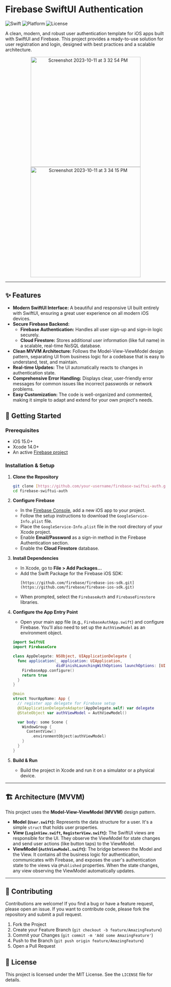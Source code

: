 # Firebase SwiftUI Authentication

![Swift](https://img.shields.io/badge/Swift-5.0-orange.svg)
![Platform](https://img.shields.io/badge/platform-iOS-lightgrey.svg)
![License](https://img.shields.io/badge/License-MIT-blue.svg)

A clean, modern, and robust user authentication template for iOS apps built with SwiftUI and Firebase. This project provides a ready-to-use solution for user registration and login, designed with best practices and a scalable architecture.


<p align="center">
  <img width="345" alt="Screenshot 2023-10-11 at 3 32 54 PM" src="https://github.com/ReyabSaluja/RegisterLoginPageFirebase/assets/114021780/3e1815e5-8460-4017-a85e-cb2c797dfaae">
  <img width="346" alt="Screenshot 2023-10-11 at 3 34 15 PM" src="https://github.com/ReyabSaluja/RegisterLoginPageFirebase/assets/114021780/b0b6754d-ea43-4fe6-809b-43ba0c1607bd">
</p>

---

## ✨ Features

* **Modern SwiftUI Interface:** A beautiful and responsive UI built entirely with SwiftUI, ensuring a great user experience on all modern iOS devices.
* **Secure Firebase Backend:**
    * **Firebase Authentication:** Handles all user sign-up and sign-in logic securely.
    * **Cloud Firestore:** Stores additional user information (like full name) in a scalable, real-time NoSQL database.
* **Clean MVVM Architecture:** Follows the Model-View-ViewModel design pattern, separating UI from business logic for a codebase that is easy to understand, test, and maintain.
* **Real-time Updates:** The UI automatically reacts to changes in authentication state.
* **Comprehensive Error Handling:** Displays clear, user-friendly error messages for common issues like incorrect passwords or network problems.
* **Easy Customization:** The code is well-organized and commented, making it simple to adapt and extend for your own project's needs.

## 🚀 Getting Started

### Prerequisites

* iOS 15.0+
* Xcode 14.0+
* An active [Firebase project](https://console.firebase.google.com/)

### Installation & Setup

1.  **Clone the Repository**
    ```bash
    git clone [https://github.com/your-username/firebase-swiftui-auth.git](https://github.com/your-username/firebase-swiftui-auth.git)
    cd firebase-swiftui-auth
    ```

2.  **Configure Firebase**
    * In the [Firebase Console](https://console.firebase.google.com/), add a new iOS app to your project.
    * Follow the setup instructions to download the `GoogleService-Info.plist` file.
    * Place the `GoogleService-Info.plist` file in the root directory of your Xcode project.
    * Enable **Email/Password** as a sign-in method in the Firebase Authentication section.
    * Enable the **Cloud Firestore** database.

3.  **Install Dependencies**
    * In Xcode, go to **File > Add Packages...**
    * Add the Swift Package for the Firebase iOS SDK:
        ```
        [https://github.com/firebase/firebase-ios-sdk.git](https://github.com/firebase/firebase-ios-sdk.git)
        ```
    * When prompted, select the `FirebaseAuth` and `FirebaseFirestore` libraries.

4.  **Configure the App Entry Point**
    * Open your main app file (e.g., `FirebaseAuthApp.swift`) and configure Firebase. You'll also need to set up the `AuthViewModel` as an environment object.

    ```swift
    import SwiftUI
    import FirebaseCore

    class AppDelegate: NSObject, UIApplicationDelegate {
      func application(_ application: UIApplication,
                       didFinishLaunchingWithOptions launchOptions: [UIApplication.LaunchOptionsKey : Any]? = nil) -> Bool {
        FirebaseApp.configure()
        return true
      }
    }

    @main
    struct YourAppName: App {
      // register app delegate for Firebase setup
      @UIApplicationDelegateAdaptor(AppDelegate.self) var delegate
      @StateObject var authViewModel = AuthViewModel()

      var body: some Scene {
        WindowGroup {
          ContentView()
            .environmentObject(authViewModel)
        }
      }
    }
    ```

5.  **Build & Run**
    * Build the project in Xcode and run it on a simulator or a physical device.

---

## 🏗️ Architecture (MVVM)

This project uses the **Model-View-ViewModel (MVVM)** design pattern.

* **Model (`User.swift`):** Represents the data structure for a user. It's a simple `struct` that holds user properties.
* **View (`LoginView.swift`, `RegisterView.swift`):** The SwiftUI views are responsible for the UI. They observe the ViewModel for state changes and send user actions (like button taps) to the ViewModel.
* **ViewModel (`AuthViewModel.swift`):** The bridge between the Model and the View. It contains all the business logic for authentication, communicates with Firebase, and exposes the user's authentication state to the views via `@Published` properties. When the state changes, any view observing the ViewModel automatically updates.

---

## 🤝 Contributing

Contributions are welcome! If you find a bug or have a feature request, please open an issue. If you want to contribute code, please fork the repository and submit a pull request.

1.  Fork the Project
2.  Create your Feature Branch (`git checkout -b feature/AmazingFeature`)
3.  Commit your Changes (`git commit -m 'Add some AmazingFeature'`)
4.  Push to the Branch (`git push origin feature/AmazingFeature`)
5.  Open a Pull Request

## 📄 License

This project is licensed under the MIT License. See the `LICENSE` file for details.
